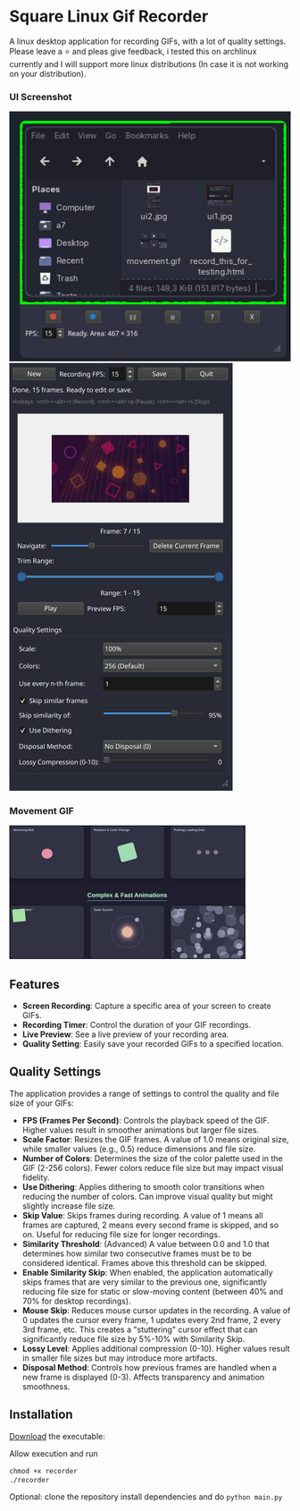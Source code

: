 # Square Linux Gif Recorder 

A linux desktop application for recording GIFs, with a lot of quality settings.
Please leave a ⭐ and pleas give feedback, i tested this on archlinux currently and I will support more linux distributions (In case it is not working on your distribution).

### UI Screenshot
![UI Screenshot](demo/ui_v1.4.gif) 
![UI Screenshot](demo/ui2.jpg)

### Movement GIF
![Movement GIF](demo/movement.gif)

## Features

*   **Screen Recording**: Capture a specific area of your screen to create GIFs.
*   **Recording Timer**: Control the duration of your GIF recordings.
*   **Live Preview**: See a live preview of your recording area.
*   **Quality Setting**: Easily save your recorded GIFs to a specified location.

## Quality Settings

The application provides a range of settings to control the quality and file size of your GIFs:

*   **FPS (Frames Per Second)**: Controls the playback speed of the GIF. Higher values result in smoother animations but larger file sizes.
*   **Scale Factor**: Resizes the GIF frames. A value of 1.0 means original size, while smaller values (e.g., 0.5) reduce dimensions and file size.
*   **Number of Colors**: Determines the size of the color palette used in the GIF (2-256 colors). Fewer colors reduce file size but may impact visual fidelity.
*   **Use Dithering**: Applies dithering to smooth color transitions when reducing the number of colors. Can improve visual quality but might slightly increase file size.
*   **Skip Value**: Skips frames during recording. A value of 1 means all frames are captured, 2 means every second frame is skipped, and so on. Useful for reducing file size for longer recordings.
*   **Similarity Threshold**: (Advanced) A value between 0.0 and 1.0 that determines how similar two consecutive frames must be to be considered identical. Frames above this threshold can be skipped.
*   **Enable Similarity Skip**: When enabled, the application automatically skips frames that are very similar to the previous one, significantly reducing file size for static or slow-moving content (between 40% and 70% for desktop recordings).
*   **Mouse Skip**: Reduces mouse cursor updates in the recording. A value of 0 updates the cursor every frame, 1 updates every 2nd frame, 2 every 3rd frame, etc. This creates a "stuttering" cursor effect that can significantly reduce file size by 5%-10% with Similarity Skip.
*   **Lossy Level**: Applies additional compression (0-10). Higher values result in smaller file sizes but may introduce more artifacts.
*   **Disposal Method**: Controls how previous frames are handled when a new frame is displayed (0-3). Affects transparency and animation smoothness.


## Installation
[Download](https://github.com/spinalcord/Square-Gif-Recorder/releases/tag/Release) the executable:

Allow execution and run
```
chmod +x recorder
./recorder
```

Optional: clone the repository install dependencies and do `python main.py`